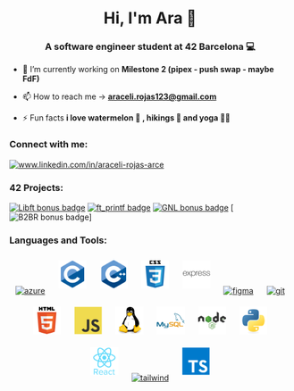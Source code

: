 <h1 align="center">Hi, I'm Ara 🦄</h1>

<h3 align="center">A software engineer student at 42 Barcelona 💻</h3>


- 🔭 I’m currently working on **Milestone 2 (pipex - push swap - maybe FdF)**


- 📫 How to reach me -> **araceli.rojas123@gmail.com**


- ⚡ Fun facts **i love watermelon 🍉 , hikings 🥾 and yoga 🧘‍♀️**


<h3 align="left">Connect with me:</h3>
<p align="left">
<a href="https://linkedin.com/in/www.linkedin.com/in/araceli-rojas-arce" target="blank"><img align="center" src="https://raw.githubusercontent.com/rahuldkjain/github-profile-readme-generator/master/src/images/icons/Social/linked-in-alt.svg" alt="www.linkedin.com/in/araceli-rojas-arce" height="30" width="40" /></a>
</p>

### 42 Projects:
[![Libft bonus badge](https://github.com/ayogun/42-project-badges/blob/main/badges/libftm.png?raw=true)](https://github.com/ararrojas/libft)
[![ft_printf badge](https://github.com/ayogun/42-project-badges/blob/main/badges/ft_printfm.png?raw=true)](https://github.com/ararrojas/ft_printf)
[![GNL bonus badge](https://github.com/ayogun/42-project-badges/blob/main/badges/get_next_linem.png?raw=true)](https://github.com/ararrojas/get_next_line)
[![B2BR bonus badge](https://github.com/ayogun/42-project-badges/blob/main/badges/born2berootm.png?raw=true)]

<h3 align="left">Languages and Tools:</h3>
<p align="center"> 
<a href="https://azure.microsoft.com/en-in/" target="_blank" rel="noreferrer"><img src="https://www.vectorlogo.zone/logos/microsoft_azure/microsoft_azure-icon.svg" alt="azure" height="50" style="margin: 10px"/></a>
<a href="https://www.cprogramming.com/" target="_blank" rel="noreferrer"><img src="https://raw.githubusercontent.com/devicons/devicon/master/icons/c/c-original.svg" alt="c" style="margin: 10px" height="50"/></a> 
<a href="https://www.w3schools.com/cpp/" target="_blank" rel="noreferrer"><img src="https://raw.githubusercontent.com/devicons/devicon/master/icons/cplusplus/cplusplus-original.svg" alt="cplusplus" style="margin: 10px" height="50"/></a> 
<a href="https://www.w3schools.com/css/" target="_blank" rel="noreferrer"><img src="https://raw.githubusercontent.com/devicons/devicon/master/icons/css3/css3-original-wordmark.svg" alt="css3" style="margin: 10px" height="50"/></a>
<a href="https://expressjs.com" target="_blank" rel="noreferrer"><img src="https://raw.githubusercontent.com/devicons/devicon/master/icons/express/express-original-wordmark.svg" alt="express" style="margin: 10px" height="50"/></a>
<a href="https://www.figma.com/" target="_blank" rel="noreferrer"><img src="https://www.vectorlogo.zone/logos/figma/figma-icon.svg" alt="figma" style="margin: 10px" height="50"/></a>
<a href="https://git-scm.com/" target="_blank" rel="noreferrer"><img src="https://www.vectorlogo.zone/logos/git-scm/git-scm-icon.svg" alt="git" style="margin: 10px" height="50"/></a>
<a href="https://www.w3.org/html/" target="_blank" rel="noreferrer"><img src="https://raw.githubusercontent.com/devicons/devicon/master/icons/html5/html5-original-wordmark.svg" alt="html5" style="margin: 10px" height="50"/></a> 
<a href="https://developer.mozilla.org/en-US/docs/Web/JavaScript" target="_blank" rel="noreferrer"><img src="https://raw.githubusercontent.com/devicons/devicon/master/icons/javascript/javascript-original.svg" alt="javascript" style="margin: 10px" height="50"/></a>
<a href="https://www.linux.org/" target="_blank" rel="noreferrer"><img src="https://raw.githubusercontent.com/devicons/devicon/master/icons/linux/linux-original.svg" alt="linux" style="margin: 10px" height="50"/></a> 
<a href="https://www.mysql.com/" target="_blank" rel="noreferrer"><img src="https://raw.githubusercontent.com/devicons/devicon/master/icons/mysql/mysql-original-wordmark.svg" alt="mysql" style="margin: 10px" height="50"/></a> 
<a href="https://nodejs.org" target="_blank" rel="noreferrer"><img src="https://raw.githubusercontent.com/devicons/devicon/master/icons/nodejs/nodejs-original-wordmark.svg" alt="nodejs" style="margin: 10px" height="50"/></a> 
<a href="https://www.python.org" target="_blank" rel="noreferrer"><img src="https://raw.githubusercontent.com/devicons/devicon/master/icons/python/python-original.svg" alt="python" style="margin: 10px" height="50"/></a> 
<a href="https://reactjs.org/" target="_blank" rel="noreferrer"><img src="https://raw.githubusercontent.com/devicons/devicon/master/icons/react/react-original-wordmark.svg" alt="react" style="margin: 10px" height="50"/></a> 
<a href="https://tailwindcss.com/" target="_blank" rel="noreferrer"><img src="https://www.vectorlogo.zone/logos/tailwindcss/tailwindcss-icon.svg" alt="tailwind" style="margin: 10px" height="50"/></a> 
<a href="https://www.typescriptlang.org/" target="_blank" rel="noreferrer"><img src="https://raw.githubusercontent.com/devicons/devicon/master/icons/typescript/typescript-original.svg" alt="typescript" style="margin: 10px" height="50"/></a> </p>
